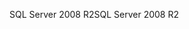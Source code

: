 <span data-ttu-id="676c3-101">SQL Server 2008 R2</span><span class="sxs-lookup"><span data-stu-id="676c3-101">SQL Server 2008 R2</span></span>